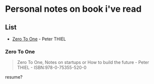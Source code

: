 # Personal notes on book i've read

## List

* [Zero To One](#zero-to-one) - Peter THIEL

### Zero To One

> Zero To One, Notes on startups or How to build the future - Peter THIEL - ISBN:978-0-75355-520-0

resume?
